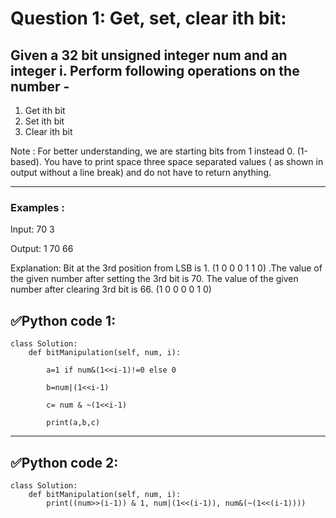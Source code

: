 # Question 1: Get, set, clear ith bit:

## Given a 32 bit unsigned integer num and an integer i. Perform following operations on the number - 

1. Get ith bit
2. Set ith bit
3. Clear ith bit
   
Note : For better understanding, we are starting bits from 1 instead 0. (1-based). You have to print space three space separated values ( as shown in output without a line break) and do not have to return anything.

---
### Examples :

Input: 70 3

Output: 1 70 66

Explanation: Bit at the 3rd position from LSB is 1. (1 0 0 0 1 1 0) .The value of the given number after setting the 3rd bit is 70. The value of the given number after clearing 3rd bit is 66. (1 0 0 0 0 1 0)

## ✅Python code 1:

```
class Solution:
    def bitManipulation(self, num, i):
        
        a=1 if num&(1<<i-1)!=0 else 0
        
        b=num|(1<<i-1)
        
        c= num & ~(1<<i-1)
        
        print(a,b,c)
```

---
## ✅Python code 2:

```
class Solution:
    def bitManipulation(self, num, i):
        print((num>>(i-1)) & 1, num|(1<<(i-1)), num&(~(1<<(i-1))))
```
